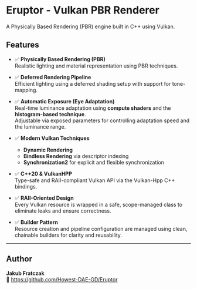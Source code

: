 # Eruptor - Vulkan PBR Renderer

A Physically Based Rendering (PBR) engine built in C++ using Vulkan.

## Features

- ✅ **Physically Based Rendering (PBR)**  
  Realistic lighting and material representation using PBR techniques.

- ✅ **Deferred Rendering Pipeline**  
  Efficient lighting using a deferred shading setup with support for tone-mapping.

- ✅ **Automatic Exposure (Eye Adaptation)**  
  Real-time luminance adaptation using **compute shaders** and the **histogram-based technique**.  
  Adjustable via exposed parameters for controlling adaptation speed and the luminance range.

- ✅ **Modern Vulkan Techniques**
  
  - **Dynamic Rendering**
  - **Bindless Rendering** via descriptor indexing
  - **Synchronization2** for explicit and flexible synchronization

- ✅ **C++20 & VulkanHPP**  
  Type-safe and RAII-compliant Vulkan API via the Vulkan-Hpp C++ bindings.

- ✅ **RAII-Oriented Design**  
  Every Vulkan resource is wrapped in a safe, scope-managed class to eliminate leaks and ensure correctness.

- ✅ **Builder Pattern**  
  Resource creation and pipeline configuration are managed using clean, chainable builders for clarity and reusability.

---

## Author

**Jakub Fratczak**  
🔗 https://github.com/Howest-DAE-GD/Eruptor
